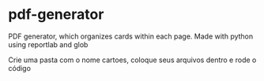 # pdf-generator
PDF generator, which organizes cards within each page. Made with python using reportlab and glob

Crie uma pasta com o nome cartoes, coloque seus arquivos dentro e rode o código

